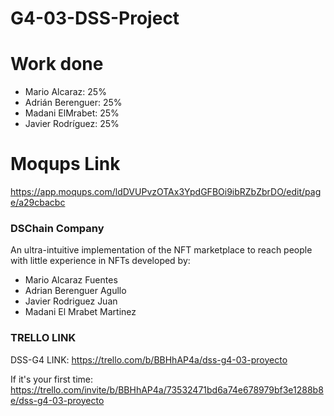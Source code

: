 # G4-03-DSS-Project

# Work done
- Mario Alcaraz: 25%
- Adrián Berenguer: 25%
- Madani ElMrabet: 25%
- Javier Rodríguez: 25%

# Moqups Link
https://app.moqups.com/ldDVUPvzOTAx3YpdGFBOi9ibRZbZbrDO/edit/page/a29cbacbc

### DSChain Company

An ultra-intuitive implementation of the NFT marketplace to reach people with little experience in NFTs developed by:

-   Mario Alcaraz Fuentes
-   Adrian Berenguer Agullo
-   Javier Rodriguez Juan
-   Madani El Mrabet Martinez

### TRELLO LINK

DSS-G4 LINK: https://trello.com/b/BBHhAP4a/dss-g4-03-proyecto

If it's your first time: https://trello.com/invite/b/BBHhAP4a/73532471bd6a74e678979bf3e1288b8e/dss-g4-03-proyecto
